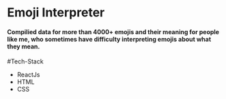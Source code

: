 # Emoji Interpreter

#### Compilied data for more than 4000+ emojis and their meaning for people like me, who sometimes have difficulty interpreting emojis about what they mean.

#Tech-Stack

- ReactJs
- HTML
- CSS
